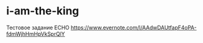 # i-am-the-king

Тестовое задание ECHO https://www.evernote.com/l/AAdwDAUtfapF4oPA-fdmWjhHmHpVkSprQlY
